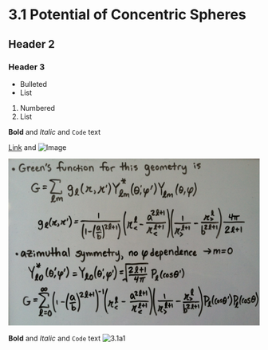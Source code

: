 # 3.1 Potential of Concentric Spheres
## Header 2
### Header 3

- Bulleted
- List

1. Numbered
2. List

**Bold** and _Italic_ and `Code` text

[Link](url) and ![Image](src)

![3.1a1](https://github.com/Rockmuon/physics-challenge/blob/master/3.1a1.jpg)

**Bold** and _Italic_ and `Code` text
![3.1a1](https://octodex.github.com/images/yaktocat.png)
